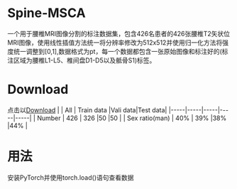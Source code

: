 # Spine-MSCA
一个用于腰椎MRI图像分割的标注数据集，包含426名患者的426张腰椎T2矢状位MRI图像，使用线性插值方法统一将分辨率修改为512x512并使用归一化方法将强度统一调整到[0,1],数据格式为pt，每一个数据都包含一张原始图像和标注好的(标注区域为腰椎L1-L5、椎间盘D1-D5以及骶骨S1)标签。
# Download
点击以[Download]()
|  | All | Train data |Vali data|Test data|
|-----|-----|-----|-----|-----|
| Number | 426 | 326 |50 |50 |
| Sex ratio(man) | 40% | 39% |38% |44% |

# 用法
安装PyTorch并使用torch.load()语句查看数据
